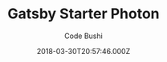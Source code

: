 ---
title: Gatsby Starter Photon
github: https://github.com/codebushi/gatsby-starter-photon
demo: https://gatsby-photon.surge.sh/
author: Code Bushi
ssg:
  - Gatsby
cms:
  - Markdown
date: 2018-03-30T20:57:46.000Z
description: >-
  Gatsby.js V2 starter template based on Photon. Check out
  https://codebushi.com/gatsby-starters-and-themes/ for more Gatsby starters.
draft: false
publish_date: '2018-03-30T20:57:46Z'
update_date: '2019-10-24T10:38:55Z'
github_star: 57
github_fork: 37
---